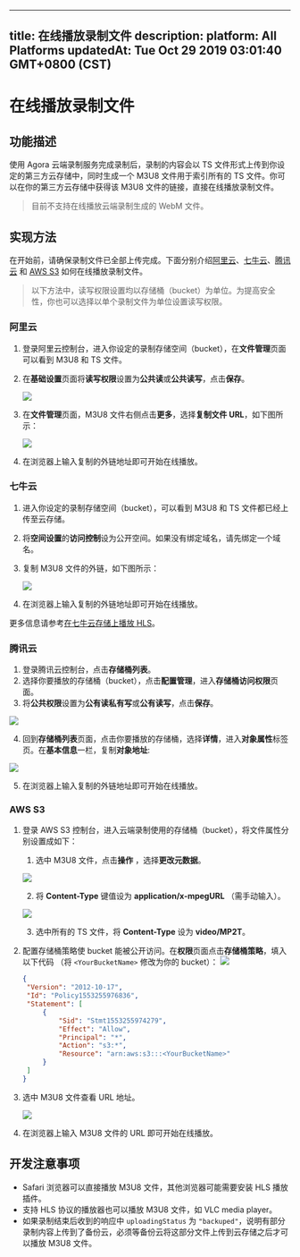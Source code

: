
---
title: 在线播放录制文件
description: 
platform: All Platforms
updatedAt: Tue Oct 29 2019 03:01:40 GMT+0800 (CST)
---
# 在线播放录制文件
## 功能描述

使用 Agora 云端录制服务完成录制后，录制的内容会以 TS 文件形式上传到你设定的第三方云存储中，同时生成一个 M3U8 文件用于索引所有的 TS 文件。你可以在你的第三方云存储中获得该 M3U8 文件的链接，直接在线播放录制文件。

>目前不支持在线播放云端录制生成的 WebM 文件。

## 实现方法

在开始前，请确保录制文件已全部上传完成。下面分别介绍[阿里云](https://www.aliyun.com/product/ossJ)、[七牛云](https://www.qiniu.com/)、[腾讯云](https://cloud.tencent.com/product/cos) 和 [AWS S3](https://aws.amazon.com/cn/s3/?nc=sn&loc=0) 如何在线播放录制文件。

>以下方法中，读写权限设置均以存储桶（bucket）为单位。为提高安全性，你也可以选择以单个录制文件为单位设置读写权限。

### 阿里云
1. 登录阿里云控制台，进入你设定的录制存储空间（bucket），在**文件管理**页面可以看到 M3U8 和 TS 文件。
2. 在**基础设置**页面将**读写权限**设置为**公共读**或**公共读写**，点击**保存**。

	![](https://web-cdn.agora.io/docs-files/1556438995486)
	
4. 在**文件管理**页面，M3U8 文件右侧点击**更多**，选择**复制文件 URL**，如下图所示：

	![](https://web-cdn.agora.io/docs-files/1556440791342)
	
6. 在浏览器上输入复制的外链地址即可开始在线播放。

### 七牛云

1. 进入你设定的录制存储空间（bucket），可以看到 M3U8 和 TS 文件都已经上传至云存储。

2. 将**空间设置**的**访问控制**设为公开空间。如果没有绑定域名，请先绑定一个域名。

3. 复制 M3U8 文件的外链，如下图所示：

	![](https://web-cdn.agora.io/docs-files/1556165027848)

4. 在浏览器上输入复制的外链地址即可开始在线播放。

更多信息请参考[在七牛云存储上播放 HLS](https://docs.agora.io/cn/cloud-recording/%3Chttps://developer.qiniu.com/kodo/kb/1339/in-seven-niuyun-stored-in-hls%3E)。

### 腾讯云
1. 登录腾讯云控制台，点击**存储桶列表**。
2. 选择你要播放的存储桶（bucket），点击**配置管理**，进入**存储桶访问权限**页面。
3. 将**公共权限**设置为**公有读私有写**或**公有读写**，点击**保存**。

![](https://web-cdn.agora.io/docs-files/1571369998043)
	
4. 回到**存储桶列表**页面，点击你要播放的存储桶，选择**详情**，进入**对象属性**标签页。在**基本信息**一栏，复制**对象地址**:

![](https://web-cdn.agora.io/docs-files/1571369926906)

5. 在浏览器上输入复制的外链地址即可开始在线播放。


### AWS S3

1. 登录 AWS S3 控制台，进入云端录制使用的存储桶（bucket），将文件属性分别设置成如下：
   1. 选中 M3U8 文件，点击**操作** ，选择**更改元数据**。
	 
	 ![](https://web-cdn.agora.io/docs-files/1556165143077)
	 
   2. 将 **Content-Type** 键值设为 **application/x-mpegURL** （需手动输入）。
	 
	 ![](https://web-cdn.agora.io/docs-files/1556165160391)
	 
   3. 选中所有的 TS 文件，将 **Content-Type** 设为 **video/MP2T**。

2. 配置存储桶策略使 bucket 能被公开访问。在**权限**页面点击**存储桶策略**，填入以下代码 （将 `<YourBucketName>` 修改为你的 bucket）：
![](https://web-cdn.agora.io/docs-files/1556165186768)
   ```json
   {
    "Version": "2012-10-17",
    "Id": "Policy1553255976836",
    "Statement": [
        {
            "Sid": "Stmt1553255974279",
            "Effect": "Allow",
            "Principal": "*",
            "Action": "s3:*",
            "Resource": "arn:aws:s3:::<YourBucketName>"
        }
    ]
   }
   ```
3. 选中 M3U8 文件查看 URL 地址。

	![](https://web-cdn.agora.io/docs-files/1556165198691)

4. 在浏览器上输入 M3U8 文件的 URL 即可开始在线播放。

## 开发注意事项

- Safari 浏览器可以直接播放 M3U8 文件，其他浏览器可能需要安装 HLS 播放插件。
- 支持 HLS 协议的播放器也可以播放 M3U8 文件，如 VLC media player。
- 如果录制结束后收到的响应中 `uploadingStatus` 为 `"backuped"`，说明有部分录制内容上传到了备份云，必须等备份云将这部分文件上传到云存储之后才可以播放 M3U8 文件。
